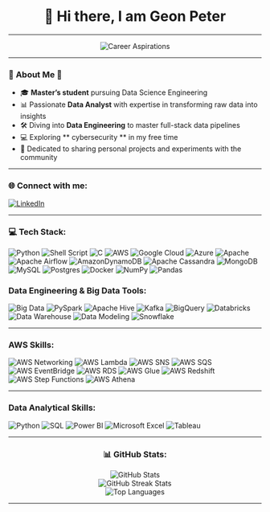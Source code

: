<div align="center">

# 👋 Hi there, I am **Geon Peter**

---

![Career Aspirations](https://readme-typing-svg.herokuapp.com?font=Fira+Code&duration=3000&pause=500&color=36BCF7&center=true&vCenter=true&width=435&lines=Currently+Seeking+Opportunities;Location%3A+Genoa%2C+Italy;Permanent+Resident+in+Italy;Learning+Italian;Enthusiastic+about+Data)

</div>

---



### 💫 **About Me** 💫




- 🎓 **Master’s student** pursuing Data Science Engineering  
- 📊 Passionate **Data Analyst** with expertise in transforming raw data into insights  
- 🛠️ Diving into **Data Engineering** to master full-stack data pipelines  
- 💻 Exploring **  cybersecurity ** in my free time  
- 🌟 Dedicated to sharing personal projects and experiments with the community


---

### 🌐 Connect with me:
[![LinkedIn](https://img.shields.io/badge/LinkedIn-%230077B5.svg?style=for-the-badge&logo=linkedin&logoColor=white)](https://linkedin.com/in/geonpeter)

---

<div align="left">

### 💻 Tech Stack:
![Python](https://img.shields.io/badge/python-3670A0?style=for-the-badge&logo=python&logoColor=ffdd54)
![Shell Script](https://img.shields.io/badge/shell_script-%23121011.svg?style=for-the-badge&logo=gnu-bash&logoColor=white)
![C](https://img.shields.io/badge/c-%2300599C.svg?style=for-the-badge&logo=c&logoColor=white)
![AWS](https://img.shields.io/badge/AWS-%23FF9900.svg?style=for-the-badge&logo=amazon-aws&logoColor=white)
![Google Cloud](https://img.shields.io/badge/Google%20Cloud-%234285F4.svg?style=for-the-badge&logo=google-cloud&logoColor=white)
![Azure](https://img.shields.io/badge/azure-%230072C6.svg?style=for-the-badge&logo=azure-devops&logoColor=white)
![Apache](https://img.shields.io/badge/apache-%23D42029.svg?style=for-the-badge&logo=apache&logoColor=white)
![Apache Airflow](https://img.shields.io/badge/Apache%20Airflow-017CEE?style=for-the-badge&logo=Apache%20Airflow&logoColor=white)
![AmazonDynamoDB](https://img.shields.io/badge/Amazon%20DynamoDB-4053D6?style=for-the-badge&logo=Amazon%20DynamoDB&logoColor=white)
![Apache Cassandra](https://img.shields.io/badge/cassandra-%231287B1.svg?style=for-the-badge&logo=apache-cassandra&logoColor=white)
![MongoDB](https://img.shields.io/badge/MongoDB-%234ea94b.svg?style=for-the-badge&logo=mongodb&logoColor=white)
![MySQL](https://img.shields.io/badge/mysql-%2300f.svg?style=for-the-badge&logo=mysql&logoColor=white)
![Postgres](https://img.shields.io/badge/postgres-%23316192.svg?style=for-the-badge&logo=postgresql&logoColor=white)
![Docker](https://img.shields.io/badge/docker-%230db7ed.svg?style=for-the-badge&logo=docker&logoColor=white)
![NumPy](https://img.shields.io/badge/numpy-%23013243.svg?style=for-the-badge&logo=numpy&logoColor=white)
![Pandas](https://img.shields.io/badge/pandas-%23150458.svg?style=for-the-badge&logo=pandas&logoColor=white)

### Data Engineering & Big Data Tools:
![Big Data](https://img.shields.io/badge/Big%20Data-%23FF6F00.svg?style=for-the-badge&logo=big-data&logoColor=white)
![PySpark](https://img.shields.io/badge/PySpark-%23E25A1C.svg?style=for-the-badge&logo=Apache%20Spark&logoColor=white)
![Apache Hive](https://img.shields.io/badge/Apache%20Hive-FDEE21.svg?style=for-the-badge&logo=apache-hive&logoColor=black)
![Kafka](https://img.shields.io/badge/Apache%20Kafka-231F20.svg?style=for-the-badge&logo=apache-kafka&logoColor=white)
![BigQuery](https://img.shields.io/badge/Google%20BigQuery-4285F4.svg?style=for-the-badge&logo=google-cloud&logoColor=white)
![Databricks](https://img.shields.io/badge/Databricks-FB4C07.svg?style=for-the-badge&logo=databricks&logoColor=white)
![Data Warehouse](https://img.shields.io/badge/Data%20Warehouse-%230072C6.svg?style=for-the-badge&logo=data-warehouse&logoColor=white)
![Data Modeling](https://img.shields.io/badge/Data%20Modeling-%2300f.svg?style=for-the-badge&logo=data-modeling&logoColor=white)
![Snowflake](https://img.shields.io/badge/Snowflake-%23D42029.svg?style=for-the-badge&logo=snowflake&logoColor=white)

---


### AWS Skills:

![AWS Networking](https://img.shields.io/badge/AWS%20Networking-%2300BFFF.svg?style=for-the-badge&logo=amazon-aws&logoColor=white) 
![AWS Lambda](https://img.shields.io/badge/AWS%20Lambda-%236F5FFF.svg?style=for-the-badge&logo=amazon-aws&logoColor=white) 
![AWS SNS](https://img.shields.io/badge/AWS%20SNS-%2322B86D.svg?style=for-the-badge&logo=amazon-aws&logoColor=white) 
![AWS SQS](https://img.shields.io/badge/AWS%20SQS-%23474C8D.svg?style=for-the-badge&logo=amazon-aws&logoColor=white) 
![AWS EventBridge](https://img.shields.io/badge/AWS%20EventBridge-%23E7F2FB.svg?style=for-the-badge&logo=amazon-aws&logoColor=white) 
![AWS RDS](https://img.shields.io/badge/AWS%20RDS-%23FF9900.svg?style=for-the-badge&logo=amazon-aws&logoColor=white) 
![AWS Glue](https://img.shields.io/badge/AWS%20Glue-%23A93D40.svg?style=for-the-badge&logo=amazon-aws&logoColor=white) 
![AWS Redshift](https://img.shields.io/badge/AWS%20Redshift-%23A1B2A4.svg?style=for-the-badge&logo=amazon-aws&logoColor=white) 
![AWS Step Functions](https://img.shields.io/badge/AWS%20Step%20Functions-%23D5C36C.svg?style=for-the-badge&logo=amazon-aws&logoColor=white) 
![AWS Athena](https://img.shields.io/badge/AWS%20Athena-%236F66DA.svg?style=for-the-badge&logo=amazon-aws&logoColor=white)


---

### Data Analytical Skills:
![Python](https://img.shields.io/badge/Python%20Modules-%233776AB.svg?style=for-the-badge&logo=python&logoColor=white)
![SQL](https://img.shields.io/badge/SQL%20Data%20Analytics-%2300f.svg?style=for-the-badge&logo=sql&logoColor=white)
![Power BI](https://img.shields.io/badge/Power%20BI-F2C811.svg?style=for-the-badge&logo=Power-BI&logoColor=black)
![Microsoft Excel](https://img.shields.io/badge/Microsoft%20Excel-217346?style=for-the-badge&logo=microsoft-excel&logoColor=white)
![Tableau](https://img.shields.io/badge/Tableau-E97627.svg?style=for-the-badge&logo=tableau&logoColor=white)

---



<div align="center">

### 📊 GitHub Stats:

  <img src="https://github-readme-stats.vercel.app/api?username=geonpeter&theme=radical&hide_border=false&include_all_commits=false&count_private=false" alt="GitHub Stats"/><br/>
  <img src="https://github-readme-streak-stats.herokuapp.com/?user=geonpeter&theme=radical&hide_border=false" alt="GitHub Streak Stats"/><br/>
  <img src="https://github-readme-stats.vercel.app/api/top-langs/?username=geonpeter&theme=radical&hide_border=false&include_all_commits=false&count_private=false&layout=compact" alt="Top Languages"/>

</div>

---
